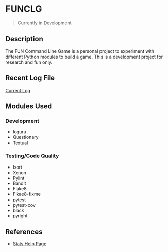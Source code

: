 # FUNCLG

> Currently in Development

## Description

The FUN Command Line Game is a personal project to experiment with different Python modules to build a game. This is a development project for research and fun only.

## Recent Log File

[Current Log](https://github.com/jevinevans/Game/blob/PlayGame/changelogs/2023/Log_2023_07_21.md)

## Modules Used

### Development

- loguru
- Questionary
- Textual

### Testing/Code Quality

- Isort
- Xenon
- Pylint
- Bandit
- Flake8
- Flkae8-fixme
- pytest
- pytest-cov
- black
- pyright

## References

- [Stats Help Page](http://howtomakeanrpg.com/a/how-to-make-an-rpg-stats.html)
